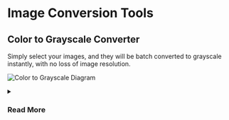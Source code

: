# Image Conversion Tools

## Color to Grayscale Converter
Simply select your images, and they will be batch converted to grayscale instantly, with no loss of image resolution.

![Color to Grayscale Diagram](https://user-images.githubusercontent.com/96280466/184594032-e357db52-7237-467a-961d-8e7067d70d2e.png)

<details>
  <summary><h3>Read More</h3></summary>

### Unique Features
If you only need to convert one image to grayscale, using image editing application that you are already familiar with may be the simplest option. You'd open the image to be converted and then use the application to create a grayscale copy of it. But what if you need to grayscale a large number of images? Opening each image, converting it to grayscale, and then saving it can be time-consuming and tedious. For a few images, this may not be a big deal. But what if you have 1,000 images to work with? To do this by hand would take days, if you could even force yourself to do this repetitive task over and over. This is where this software (Color to Grayscale Converter) comes in.

### Usage 
This software turns color photos into grayscale ones. Only gray color information is left in the output image after it removes all color channel information. You only see a black and white image as a result. There are several methods for removing color from an image, so you can select the conversion algorithm or enter your own constant weights to specify how much grayscale to extract from each color channel.

### Installation Instructions
To use this software, you first need to install the `GrayScaleConverter.java` file. There, you can remove the comment from the conversion algorithm you wish to use (or use the default ITU-R BT.709 algorithm). Then, you can select your image(s) and click the `Open` button from the DirectoryResource popup. The software will automatically convert the image to grayscale and save it to the same directory as the original image.

### Algorithms Currently Supported
The following algorithms are currently supported:
- Mean Color Value
- ITU-R BT.709
- ITU-R BT.601
- ITU-R BT.2020
- Custom Color Value

### Benefits of Grayscale
You might want to experiment with printing images in grayscale. Grayscale printing is significantly less expensive than color printing. Furthermore, some publications mandate that all images be converted to grayscale. Or perhaps you intend to perform more complex image processing. Working with grayscale images could simplify or even speed up that processing.

### How it Works
1. The user selects a group of images to convert.
2. The grayscale conversion algorithm is implemented on each of the selected images.
3. The software saves the results by add a -gray suffix to the end of each image file name.
6. The user is notified of the result of the conversion.

### Installation Instructions
To use this software, you first need to install the `GrayScaleConverter.java` file. There, you can remove the comment from the conversion algorithm you wish to use (or use the default ITU-R BT.709 algorithm). Then, you can select your image(s) and click the `Open` button from the DirectoryResource popup. The software will automatically convert the image to grayscale and save it to the same directory as the original image.
</details>
